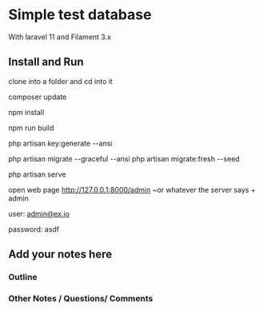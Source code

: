 # Simple test database
With laravel 11 and Filament 3.x

## Install and Run
clone into a folder and cd into it

composer update

npm install

npm run build

php artisan key:generate --ansi

php artisan migrate --graceful --ansi
php artisan migrate:fresh --seed 

php artisan serve 

open web page http://127.0.0.1:8000/admin  ~or whatever the server says + admin

user: admin@ex.io

password:  asdf


## Add your notes here

### Outline


### Other Notes / Questions/ Comments
